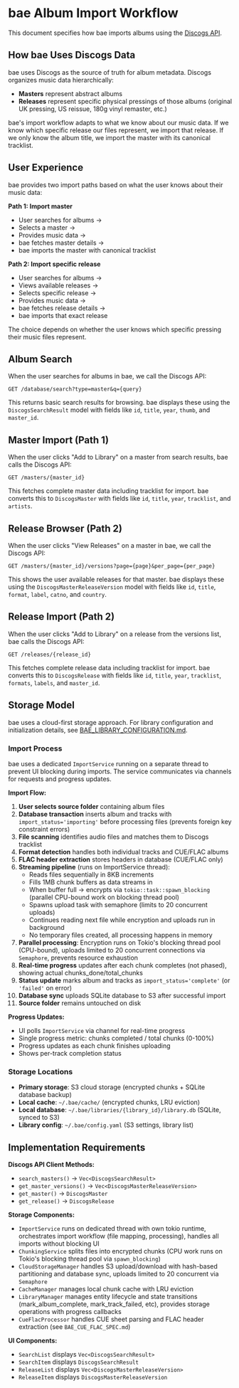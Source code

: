 # bae Album Import Workflow

This document specifies how bae imports albums using the [Discogs API](https://www.discogs.com/developers).

## How bae Uses Discogs Data

bae uses Discogs as the source of truth for album metadata. Discogs organizes music data hierarchically:

- **Masters** represent abstract albums
- **Releases** represent specific physical pressings of those albums (original UK pressing, US reissue, 180g vinyl remaster, etc.)

bae's import workflow adapts to what we know about our music data. If we know which specific release our files represent, we import that release. If we only know the album title, we import the master with its canonical tracklist.


## User Experience

bae provides two import paths based on what the user knows about their music data:

**Path 1: Import master**

- User searches for albums →
- Selects a master →
- Provides music data →
- bae fetches master details →
- bae imports the master with canonical tracklist

**Path 2: Import specific release** 

- User searches for albums →
- Views available releases →
- Selects specific release →
- Provides music data →
- bae fetches release details →
- bae imports that exact release

The choice depends on whether the user knows which specific pressing their music files represent.

## Album Search

When the user searches for albums in bae, we call the Discogs API:

```
GET /database/search?type=master&q={query}
```

This returns basic search results for browsing. bae displays these using the `DiscogsSearchResult` model with fields like `id`, `title`, `year`, `thumb`, and `master_id`.

## Master Import (Path 1)

When the user clicks "Add to Library" on a master from search results, bae calls the Discogs API:

```
GET /masters/{master_id}
```

This fetches complete master data including tracklist for import. bae converts this to `DiscogsMaster` with fields like `id`, `title`, `year`, `tracklist`, and `artists`.

## Release Browser (Path 2)

When the user clicks "View Releases" on a master in bae, we call the Discogs API:

```
GET /masters/{master_id}/versions?page={page}&per_page={per_page}
```

This shows the user available releases for that master. bae displays these using the `DiscogsMasterReleaseVersion` model with fields like `id`, `title`, `format`, `label`, `catno`, and `country`.

## Release Import (Path 2)

When the user clicks "Add to Library" on a release from the versions list, bae calls the Discogs API:

```
GET /releases/{release_id}
```

This fetches complete release data including tracklist for import. bae converts this to `DiscogsRelease` with fields like `id`, `title`, `year`, `tracklist`, `formats`, `labels`, and `master_id`.

## Storage Model

bae uses a cloud-first storage approach. For library configuration and initialization details, see [BAE_LIBRARY_CONFIGURATION.md](BAE_LIBRARY_CONFIGURATION.md).

### Import Process

bae uses a dedicated `ImportService` running on a separate thread to prevent UI blocking during imports. The service communicates via channels for requests and progress updates.

**Import Flow:**
1. **User selects source folder** containing album files
2. **Database transaction** inserts album and tracks with `import_status='importing'` before processing files (prevents foreign key constraint errors)
3. **File scanning** identifies audio files and matches them to Discogs tracklist
4. **Format detection** handles both individual tracks and CUE/FLAC albums
5. **FLAC header extraction** stores headers in database (CUE/FLAC only)
6. **Streaming pipeline** (runs on ImportService thread):
   - Reads files sequentially in 8KB increments
   - Fills 1MB chunk buffers as data streams in
   - When buffer full → encrypts via `tokio::task::spawn_blocking` (parallel CPU-bound work on blocking thread pool)
   - Spawns upload task with semaphore (limits to 20 concurrent uploads)
   - Continues reading next file while encryption and uploads run in background
   - No temporary files created, all processing happens in memory
7. **Parallel processing**: Encryption runs on Tokio's blocking thread pool (CPU-bound), uploads limited to 20 concurrent connections via `Semaphore`, prevents resource exhaustion
8. **Real-time progress** updates after each chunk completes (not phased), showing actual chunks_done/total_chunks
9. **Status update** marks album and tracks as `import_status='complete'` (or `'failed'` on error)
10. **Database sync** uploads SQLite database to S3 after successful import
11. **Source folder** remains untouched on disk

**Progress Updates:**
- UI polls `ImportService` via channel for real-time progress
- Single progress metric: chunks completed / total chunks (0-100%)
- Progress updates as each chunk finishes uploading
- Shows per-track completion status

### Storage Locations
- **Primary storage**: S3 cloud storage (encrypted chunks + SQLite database backup)
- **Local cache**: `~/.bae/cache/` (encrypted chunks, LRU eviction)
- **Local database**: `~/.bae/libraries/{library_id}/library.db` (SQLite, synced to S3)
- **Library config**: `~/.bae/config.yaml` (S3 settings, library list)


## Implementation Requirements

**Discogs API Client Methods:**
- `search_masters()` → `Vec<DiscogsSearchResult>`
- `get_master_versions()` → `Vec<DiscogsMasterReleaseVersion>`
- `get_master()` → `DiscogsMaster`
- `get_release()` → `DiscogsRelease`

**Storage Components:**
- `ImportService` runs on dedicated thread with own tokio runtime, orchestrates import workflow (file mapping, processing), handles all imports without blocking UI
- `ChunkingService` splits files into encrypted chunks (CPU work runs on Tokio's blocking thread pool via `spawn_blocking`)
- `CloudStorageManager` handles S3 upload/download with hash-based partitioning and database sync, uploads limited to 20 concurrent via `Semaphore`
- `CacheManager` manages local chunk cache with LRU eviction
- `LibraryManager` manages entity lifecycle and state transitions (mark_album_complete, mark_track_failed, etc), provides storage operations with progress callbacks
- `CueFlacProcessor` handles CUE sheet parsing and FLAC header extraction (see `BAE_CUE_FLAC_SPEC.md`)

**UI Components:**
- `SearchList` displays `Vec<DiscogsSearchResult>`
- `SearchItem` displays `DiscogsSearchResult`
- `ReleaseList` displays `Vec<DiscogsMasterReleaseVersion>`
- `ReleaseItem` displays `DiscogsMasterReleaseVersion`
